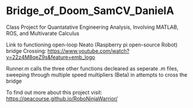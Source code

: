 # Bridge_of_Doom_SamCV_DanielA
 Class Project for Quantatative Engineering Analysis, Involving MATLAB, ROS, and Multivarate Calculus

Link to functioning open-loop Neato (Raspberry pi open-source Robot) bridge Crossing: https://www.youtube.com/watch?v=22z4M8qeZ9s&feature=emb_logo

Runner.m calls the three other functions decleared as seperate .m files, sweeping through multiple speed multipliers (Beta) in attempts to cross the bridge


To find out more about this project visit: https://qeacourse.github.io/RoboNinjaWarrior/